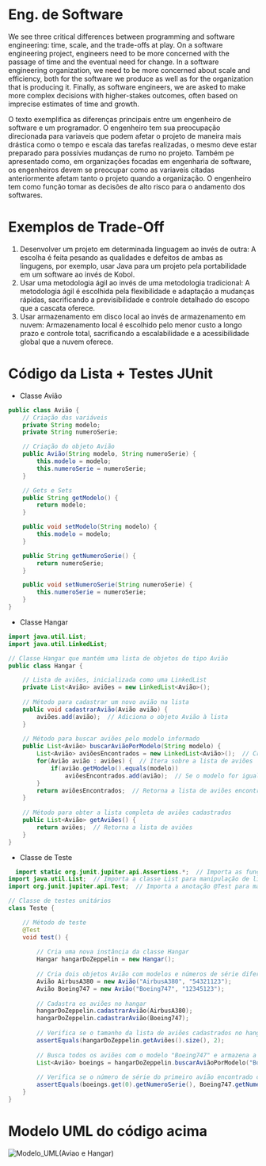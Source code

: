 # Eng. de Software

We see three critical differences between programming and software engineering: time, scale, and the trade-offs at play. On a software engineering project, engineers need to be more concerned with the passage of time and the eventual need for change. In a software engineering organization, we need to be more concerned about scale and efficiency, both for the software we produce as well as for the organization that is producing it. Finally, as software engineers, we are asked to make more complex decisions with higher-stakes outcomes, often based on imprecise estimates of time and growth.

O texto exemplifica as diferenças principais entre um engenheiro de software e um programador. O engenheiro tem sua preocupação direcionada para variaveis que podem afetar o projeto de maneira mais drástica como o tempo e escala das tarefas realizadas, o mesmo deve estar preparado para possívies mudanças de rumo no projeto. Também pe apresentado como, em organizações focadas em engenharia de software, os engenheiros devem se preocupar como as variaveis citadas anteriormente afetam tanto o projeto quando a organização. O engenheiro tem como função tomar as decisões de alto risco para o andamento dos softwares.

# Exemplos de Trade-Off
1. Desenvolver um projeto em determinada linguagem ao invés de outra: A escolha é feita pesando as qualidades e defeitos de ambas as lingugens, por exemplo, usar Java para um projeto pela portabilidade em um software ao invés de Kobol.
2. Usar uma metodologia ágil ao invés de uma metodologia tradicional: A metodologia ágil é escolhida pela flexibilidade e adaptação a mudanças rápidas, sacrificando a previsibilidade e controle detalhado do escopo que a cascata oferece.
3. Usar armazenamento em disco local ao invés de armazenamento em nuvem: Armazenamento local é escolhido pelo menor custo a longo prazo e controle total, sacrificando a escalabilidade e a acessibilidade global que a nuvem oferece.

# Código da Lista + Testes JUnit

- Classe Avião

```java
public class Avião {
    // Criação das variáveis
    private String modelo;
    private String numeroSerie;

    // Criação do objeto Avião
    public Avião(String modelo, String numeroSerie) {
        this.modelo = modelo;
        this.numeroSerie = numeroSerie;
    }

    // Gets e Sets
    public String getModelo() {
        return modelo;
    }

    public void setModelo(String modelo) {
        this.modelo = modelo;
    }

    public String getNumeroSerie() {
        return numeroSerie;
    }

    public void setNumeroSerie(String numeroSerie) {
        this.numeroSerie = numeroSerie;
    }
}
```
- Classe Hangar

```java
import java.util.List;
import java.util.LinkedList;

// Classe Hangar que mantém uma lista de objetos do tipo Avião
public class Hangar {

    // Lista de aviões, inicializada como uma LinkedList
    private List<Avião> aviões = new LinkedList<Avião>();
    
    // Método para cadastrar um novo avião na lista
    public void cadastrarAvião(Avião avião) {
        aviões.add(avião);  // Adiciona o objeto Avião à lista
    }
    
    // Método para buscar aviões pelo modelo informado
    public List<Avião> buscarAviãoPorModelo(String modelo) {
        List<Avião> aviõesEncontrados = new LinkedList<Avião>();  // Cria uma lista para armazenar os aviões encontrados
        for(Avião avião : aviões) {  // Itera sobre a lista de aviões
            if(avião.getModelo().equals(modelo)) 
                aviõesEncontrados.add(avião);  // Se o modelo for igual, adiciona o avião à lista de encontrados
        }
        return aviõesEncontrados;  // Retorna a lista de aviões encontrados com o modelo solicitado
    }
    
    // Método para obter a lista completa de aviões cadastrados
    public List<Avião> getAviões() {
        return aviões;  // Retorna a lista de aviões
    }
}
```

- Classe de Teste

```java
  import static org.junit.jupiter.api.Assertions.*;  // Importa as funções de assert do JUnit para verificações de teste
import java.util.List;  // Importa a classe List para manipulação de listas
import org.junit.jupiter.api.Test;  // Importa a anotação @Test para marcar métodos de teste

// Classe de testes unitários
class Teste {

    // Método de teste
    @Test
    void test() {
        
        // Cria uma nova instância da classe Hangar
        Hangar hangarDoZeppelin = new Hangar();
        
        // Cria dois objetos Avião com modelos e números de série diferentes
        Avião AirbusA380 = new Avião("AirbusA380", "54321123");
        Avião Boeing747 = new Avião("Boeing747", "12345123");
        
        // Cadastra os aviões no hangar
        hangarDoZeppelin.cadastrarAvião(AirbusA380);
        hangarDoZeppelin.cadastrarAvião(Boeing747);
        
        // Verifica se o tamanho da lista de aviões cadastrados no hangar é 2
        assertEquals(hangarDoZeppelin.getAviões().size(), 2);
        
        // Busca todos os aviões com o modelo "Boeing747" e armazena a lista de resultados
        List<Avião> boeings = hangarDoZeppelin.buscarAviãoPorModelo("Boeing747");
        
        // Verifica se o número de série do primeiro avião encontrado corresponde ao número de série do Boeing747
        assertEquals(boeings.get(0).getNumeroSerie(), Boeing747.getNumeroSerie());
    }
}
```

# Modelo UML do código acima

![Modelo_UML(Aviao e Hangar)](https://github.com/user-attachments/assets/06e76d74-161e-43ae-b93b-56ae7e4cfc61)
